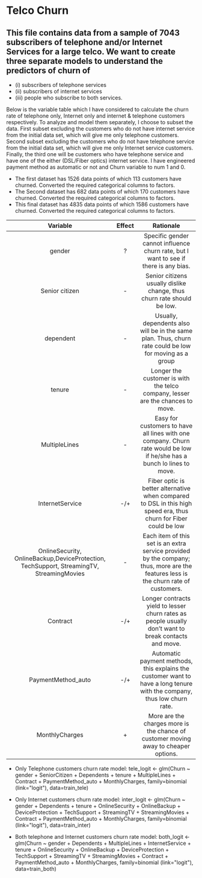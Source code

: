 
# Telco Churn

## This file contains data from a sample of 7043 subscribers of telephone and/or Internet Services for a large telco. We want to create three separate models to understand the predictors of churn of 
- (i) subscribers of telephone services 
- (ii) subscribers of internet services
- (iii) people who subscribe to both services.

Below is the variable table which I have considered to calculate the churn rate of telephone only, Internet only and internet & telephone customers respectively. To analyze and model them separately, I choose to subset the data. First subset excluding the customers who do not have internet service from the initial data set, which will give me only telephone customers. Second subset excluding the customers who do not have telephone service from the initial data set, which will give me only Internet service customers. Finally, the third one will be customers who have telephone service and have one of the either (DSL/Fiber optics) internet service. I have engineered payment method as automatic or not and Churn variable to num 1 and 0. 

- The first dataset has 1526 data points of which 113 customers have churned. Converted the required categorical columns to factors.
- The Second dataset has 682 data points of which 170 customers have churned. Converted the required categorical columns to factors.
- This final dataset has 4835 data points of which 1586 customers have churned. Converted the required categorical columns to factors.

**Variable**|**Effect**|**Rationale**
:-----:|:-----:|:-----:
gender|?|Specific gender cannot influence churn rate, but I want to see if there is any bias.
Senior citizen|-|Senior citizens usually dislike change, thus churn rate should be low.
dependent|-|Usually, dependents also will be in the same plan. Thus, churn rate could be low for moving as a group
tenure|-|Longer the customer is with the telco company, lesser are the chances to move.
MultipleLines|-|Easy for customers to have all lines with one company. Churn rate would be low if he/she has a bunch lo lines to move.
InternetService|-/+|Fiber optic is better alternative when compared to DSL in this high speed era, thus churn for Fiber could be low
OnlineSecurity, OnlineBackup,DeviceProtection, TechSupport, StreamingTV, StreamingMovies|-|Each item of this set is an extra service provided by the company; thus, more are the features less is the churn rate of customers.
Contract|-/+|Longer contracts yield to lesser churn rates as people usually don’t want to break contacts and move. 
PaymentMethod\_auto|-/+|Automatic payment methods, this explains the customer want to have a long tenure with the company, thus low churn rate. 
MonthlyCharges|+|More are the charges more is the chance of customer moving away to cheaper options.


- Only Telephone customers churn rate model:
tele_logit  <- glm(Churn ~ gender + SeniorCitizen + Dependents + tenure + MultipleLines + Contract +  PaymentMethod_auto + MonthlyCharges, family=binomial (link="logit"), data=train_tele)

- Only Internet customers churn rate model:
inter_logit  <- glm(Churn ~ gender + Dependents + tenure + OnlineSecurity + OnlineBackup + DeviceProtection + TechSupport + StreamingTV + StreamingMovies + Contract +  PaymentMethod_auto + MonthlyCharges, family=binomial (link="logit"), data=train_inter)

- Both telephone and Internet customers churn rate model:
both_logit  <- glm(Churn ~ gender + Dependents + MultipleLines + InternetService + tenure + OnlineSecurity + OnlineBackup + DeviceProtection + TechSupport + StreamingTV + StreamingMovies + Contract +  PaymentMethod_auto + MonthlyCharges, family=binomial (link="logit"), data=train_both)
